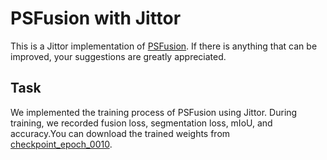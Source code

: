 PSFusion with Jittor
=
This is a Jittor implementation of [PSFusion](https://github.com/Linfeng-Tang/PSFusion).
If there is anything that can be improved, your suggestions are greatly appreciated.

Task
-
We implemented the training process of PSFusion using Jittor. During training, we recorded fusion loss, segmentation loss, mIoU, and accuracy.You can download the trained weights from [checkpoint_epoch_0010](https://pan.baidu.com/s/1Susd8E6nllA1GWkzc14JWQ?pwd=0514).

